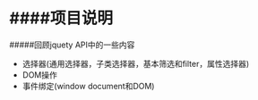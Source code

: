####项目说明
=======
#####回顾jquety API中的一些内容
  * 选择器(通用选择器，子类选择器，基本筛选和filter，属性选择器)
  * DOM操作
  * 事件绑定(window document和DOM)
